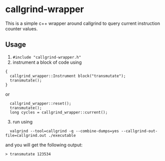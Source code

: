 # callgrind-wrapper

This is a simple c++ wrapper around callgrind to query current instruction
counter values.

## Usage

1. ``#include "callgrind-wrapper.h"``
2. instrument a block of code using
```
{
  callgrind_wrapper::Instrument block("transmutate");
  transmutate();
}
```
or
```
  callgrind_wrapper::reset();
  transmutate();
  long cycles = callgrind_wrapper::current();
```
3. run using 
```
  valgrind --tool=callgrind -q --combine-dumps=yes --callgrind-out-file=callgrind.out ./executable
```
and you will get the following output:
```
> transmutate 123534
```
